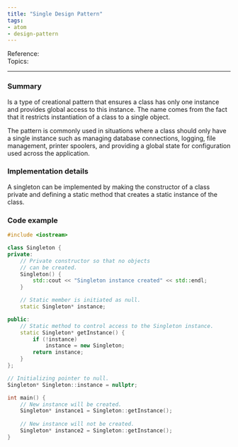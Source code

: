 ```yaml
---
title: "Single Design Pattern"
tags:
- atom
- design-pattern
---
```

Reference:  
Topics:  

---

### Summary
Is a type of creational pattern that ensures a class has only one instance and provides global access
to this instance. The name comes from the fact that it restricts instantiation of a class to a single
object.

The pattern is commonly used in situations where a class should only have a single instance such as
managing database connections, logging, file management, printer spoolers, and providing a global
state for configuration used across the application.

### Implementation details
A singleton can be implemented by making the constructor of a class private and defining a static
method that creates a static instance of the class.

### Code example

```cpp
#include <iostream>

class Singleton {
private:
    // Private constructor so that no objects
    // can be created.
    Singleton() {
        std::cout << "Singleton instance created" << std::endl;
    }

    // Static member is initiated as null.
    static Singleton* instance;

public:
    // Static method to control access to the Singleton instance.
    static Singleton* getInstance() {
        if (!instance)
            instance = new Singleton;
        return instance;
    }
};

// Initializing pointer to null.
Singleton* Singleton::instance = nullptr;

int main() {
    // New instance will be created.
    Singleton* instance1 = Singleton::getInstance();
  
    // New instance will not be created.
    Singleton* instance2 = Singleton::getInstance();
}

```